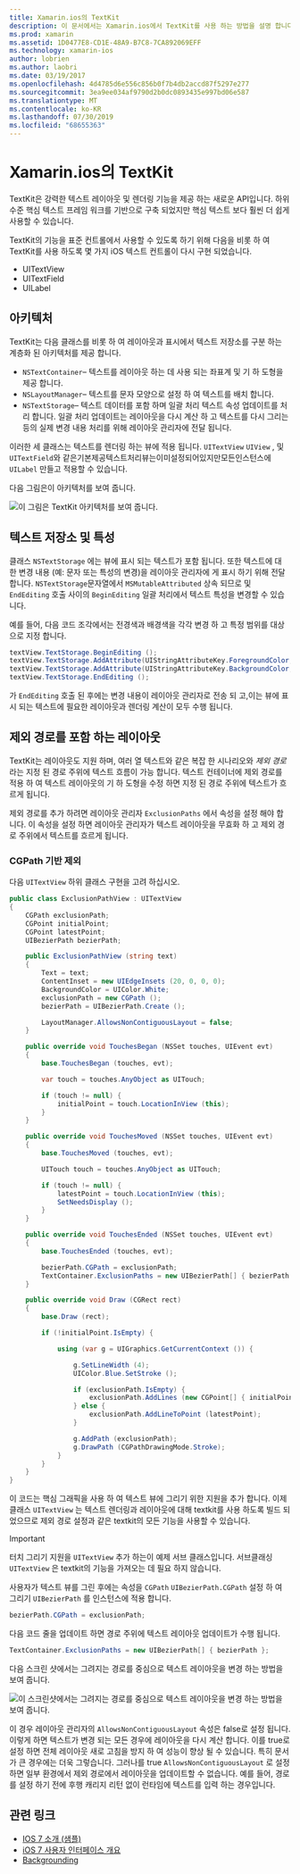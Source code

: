 ```yaml
---
title: Xamarin.ios의 TextKit
description: 이 문서에서는 Xamarin.ios에서 TextKit를 사용 하는 방법을 설명 합니다. TextKit은 강력한 텍스트 레이아웃 및 렌더링 기능을 제공 합니다.
ms.prod: xamarin
ms.assetid: 1D0477E8-CD1E-48A9-B7C8-7CA892069EFF
ms.technology: xamarin-ios
author: lobrien
ms.author: laobri
ms.date: 03/19/2017
ms.openlocfilehash: 4d4785d6e556c856b0f7b4db2accd87f5297e277
ms.sourcegitcommit: 3ea9ee034af9790d2b0dc0893435e997bd06e587
ms.translationtype: MT
ms.contentlocale: ko-KR
ms.lasthandoff: 07/30/2019
ms.locfileid: "68655363"
---
```

# <a name="textkit-in-xamarinios"></a>Xamarin.ios의 TextKit

TextKit은 강력한 텍스트 레이아웃 및 렌더링 기능을 제공 하는 새로운 API입니다. 하위 수준 핵심 텍스트 프레임 워크를 기반으로 구축 되었지만 핵심 텍스트 보다 훨씬 더 쉽게 사용할 수 있습니다.

TextKit의 기능을 표준 컨트롤에서 사용할 수 있도록 하기 위해 다음을 비롯 하 여 TextKit를 사용 하도록 몇 가지 iOS 텍스트 컨트롤이 다시 구현 되었습니다.

-  UITextView
-  UITextField
-  UILabel

## <a name="architecture"></a>아키텍처

TextKit는 다음 클래스를 비롯 하 여 레이아웃과 표시에서 텍스트 저장소를 구분 하는 계층화 된 아키텍처를 제공 합니다.

-  `NSTextContainer`– 텍스트를 레이아웃 하는 데 사용 되는 좌표계 및 기 하 도형을 제공 합니다.
-  `NSLayoutManager`– 텍스트를 문자 모양으로 설정 하 여 텍스트를 배치 합니다. 
-  `NSTextStorage`– 텍스트 데이터를 포함 하며 일괄 처리 텍스트 속성 업데이트를 처리 합니다. 일괄 처리 업데이트는 레이아웃을 다시 계산 하 고 텍스트를 다시 그리는 등의 실제 변경 내용 처리를 위해 레이아웃 관리자에 전달 됩니다.


이러한 세 클래스는 텍스트를 렌더링 하는 뷰에 적용 됩니다. `UITextView` `UIView` , 및`UITextField`와 같은기본제공텍스트처리뷰는이미설정되어있지만모든인스턴스에`UILabel` 만들고 적용할 수 있습니다.

다음 그림은이 아키텍처를 보여 줍니다.

 ![](textkit-images/textkitarch.png "이 그림은 TextKit 아키텍처를 보여 줍니다.")

## <a name="text-storage-and-attributes"></a>텍스트 저장소 및 특성

클래스 `NSTextStorage` 에는 뷰에 표시 되는 텍스트가 포함 됩니다. 또한 텍스트에 대 한 변경 내용 (예: 문자 또는 특성의 변경)을 레이아웃 관리자에 게 표시 하기 위해 전달 합니다. `NSTextStorage`문자열에서 `MSMutableAttributed` 상속 되므로 및 `EndEditing` 호출 사이의 `BeginEditing` 일괄 처리에서 텍스트 특성을 변경할 수 있습니다.

예를 들어, 다음 코드 조각에서는 전경색과 배경색을 각각 변경 하 고 특정 범위를 대상으로 지정 합니다.

```csharp
textView.TextStorage.BeginEditing ();
textView.TextStorage.AddAttribute(UIStringAttributeKey.ForegroundColor, UIColor.Green, new NSRange(200, 400));
textView.TextStorage.AddAttribute(UIStringAttributeKey.BackgroundColor, UIColor.Black, new NSRange(210, 300));
textView.TextStorage.EndEditing ();
```

가 `EndEditing` 호출 된 후에는 변경 내용이 레이아웃 관리자로 전송 되 고,이는 뷰에 표시 되는 텍스트에 필요한 레이아웃과 렌더링 계산이 모두 수행 됩니다.

## <a name="layout-with-exclusion-path"></a>제외 경로를 포함 하는 레이아웃

TextKit는 레이아웃도 지원 하며, 여러 열 텍스트와 같은 복잡 한 시나리오와 *제외 경로*라는 지정 된 경로 주위에 텍스트 흐름이 가능 합니다. 텍스트 컨테이너에 제외 경로를 적용 하 여 텍스트 레이아웃의 기 하 도형을 수정 하면 지정 된 경로 주위에 텍스트가 흐르게 됩니다.

제외 경로를 추가 하려면 레이아웃 관리자 `ExclusionPaths` 에서 속성을 설정 해야 합니다. 이 속성을 설정 하면 레이아웃 관리자가 텍스트 레이아웃을 무효화 하 고 제외 경로 주위에서 텍스트를 흐르게 됩니다.

### <a name="exclusion-based-on-a-cgpath"></a>CGPath 기반 제외

다음 `UITextView` 하위 클래스 구현을 고려 하십시오.

```csharp
public class ExclusionPathView : UITextView
{
    CGPath exclusionPath;
    CGPoint initialPoint;
    CGPoint latestPoint;
    UIBezierPath bezierPath;

    public ExclusionPathView (string text)
    {
        Text = text;
        ContentInset = new UIEdgeInsets (20, 0, 0, 0);
        BackgroundColor = UIColor.White;
        exclusionPath = new CGPath ();
        bezierPath = UIBezierPath.Create ();

        LayoutManager.AllowsNonContiguousLayout = false;
    }

    public override void TouchesBegan (NSSet touches, UIEvent evt)
    {
        base.TouchesBegan (touches, evt);

        var touch = touches.AnyObject as UITouch;

        if (touch != null) {
            initialPoint = touch.LocationInView (this);
        }
    }

    public override void TouchesMoved (NSSet touches, UIEvent evt)
    {
        base.TouchesMoved (touches, evt);

        UITouch touch = touches.AnyObject as UITouch;

        if (touch != null) {
            latestPoint = touch.LocationInView (this);
            SetNeedsDisplay ();
        }
    }

    public override void TouchesEnded (NSSet touches, UIEvent evt)
    {
        base.TouchesEnded (touches, evt);

        bezierPath.CGPath = exclusionPath;
        TextContainer.ExclusionPaths = new UIBezierPath[] { bezierPath };
    }

    public override void Draw (CGRect rect)
    {
        base.Draw (rect);

        if (!initialPoint.IsEmpty) {

            using (var g = UIGraphics.GetCurrentContext ()) {

                g.SetLineWidth (4);
                UIColor.Blue.SetStroke ();

                if (exclusionPath.IsEmpty) {
                    exclusionPath.AddLines (new CGPoint[] { initialPoint, latestPoint });
                } else {
                    exclusionPath.AddLineToPoint (latestPoint);
                }

                g.AddPath (exclusionPath);
                g.DrawPath (CGPathDrawingMode.Stroke);
            }
        }
    }
}
```

이 코드는 핵심 그래픽을 사용 하 여 텍스트 뷰에 그리기 위한 지원을 추가 합니다. 이제 클래스 `UITextView` 는 텍스트 렌더링과 레이아웃에 대해 textkit를 사용 하도록 빌드 되었으므로 제외 경로 설정과 같은 textkit의 모든 기능을 사용할 수 있습니다.

> [!IMPORTANT]
> 터치 그리기 지원을 `UITextView` 추가 하는이 예제 서브 클래스입니다. 서브클래싱 `UITextView` 은 textkit의 기능을 가져오는 데 필요 하지 않습니다.



사용자가 텍스트 뷰를 그린 후에는 속성을 `CGPath` `UIBezierPath.CGPath` 설정 하 여 그리기 `UIBezierPath` 를 인스턴스에 적용 합니다.

```csharp
bezierPath.CGPath = exclusionPath;
```

다음 코드 줄을 업데이트 하면 경로 주위에 텍스트 레이아웃 업데이트가 수행 됩니다.

```csharp
TextContainer.ExclusionPaths = new UIBezierPath[] { bezierPath };
```

다음 스크린 샷에서는 그려지는 경로를 중심으로 텍스트 레이아웃을 변경 하는 방법을 보여 줍니다.

<!-- ![](textkit-images/exclusionpath1.png "This screenshot illustrates how the text layout changes to flow around the drawn path")--> 
![](textkit-images/exclusionpath2.png "이 스크린샷에서는 그려지는 경로를 중심으로 텍스트 레이아웃을 변경 하는 방법을 보여 줍니다.")

이 경우 레이아웃 관리자의 `AllowsNonContiguousLayout` 속성은 false로 설정 됩니다. 이렇게 하면 텍스트가 변경 되는 모든 경우에 레이아웃을 다시 계산 합니다. 이를 true로 설정 하면 전체 레이아웃 새로 고침을 방지 하 여 성능이 향상 될 수 있습니다. 특히 문서가 큰 경우에는 더욱 그렇습니다. 그러나를 true `AllowsNonContiguousLayout` 로 설정 하면 일부 환경에서 제외 경로에서 레이아웃을 업데이트할 수 없습니다. 예를 들어, 경로를 설정 하기 전에 후행 캐리지 리턴 없이 런타임에 텍스트를 입력 하는 경우입니다.


## <a name="related-links"></a>관련 링크

- [IOS 7 소개 (샘플)](https://docs.microsoft.com/samples/xamarin/ios-samples/introtoios7)
- [iOS 7 사용자 인터페이스 개요](~/ios/platform/introduction-to-ios7/ios7-ui.md)
- [Backgrounding](~/ios/app-fundamentals/backgrounding/index.md)
